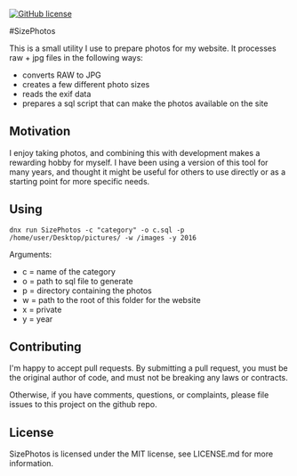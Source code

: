 [![GitHub license](https://img.shields.io/github/license/mashape/apistatus.svg)](https://github.com/AerisG222/SizePhotos/blob/master/LICENSE.md)

#SizePhotos

This is a small utility I use to prepare photos for my website.
It processes raw + jpg files in the following ways:

- converts RAW to JPG
- creates a few different photo sizes
- reads the exif data
- prepares a sql script that can make the photos available on the site

## Motivation
I enjoy taking photos, and combining this with development makes a 
rewarding hobby for myself.  I have been using a version of this tool
for many years, and thought it might be useful for others to use directly
or as a starting point for more specific needs.

## Using
`dnx run SizePhotos -c "category" -o c.sql -p /home/user/Desktop/pictures/ -w /images -y 2016`

Arguments:
- c = name of the category
- o = path to sql file to generate
- p = directory containing the photos
- w = path to the root of this folder for the website
- x = private
- y = year

## Contributing
I'm happy to accept pull requests.  By submitting a pull request, you
must be the original author of code, and must not be breaking
any laws or contracts.

Otherwise, if you have comments, questions, or complaints, please file
issues to this project on the github repo.

## License
SizePhotos is licensed under the MIT license, see LICENSE.md for more
information.
